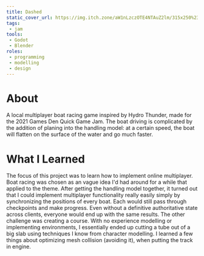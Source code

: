 ```yaml
---
title: Dashed
static_cover_url: https://img.itch.zone/aW1nLzczOTE4NTAuZ2lm/315x250%23cm/MmN7B0.gif
tags:
 - jam
tools:
 - Godot
 - Blender
roles:
 - programming
 - modelling
 - design
---
```


# About
A local multiplayer boat racing game inspired by Hydro Thunder, made for the 2021 Games Den Quick Game Jam. The boat driving is complicated by the addition of planing into the handling model: at a certain speed, the boat will flatten on the surface of the water and go much faster.

# What I Learned
The focus of this project was to learn how to implement online multiplayer. Boat racing was chosen as an vague idea I'd had around for a while that applied to the theme. After getting the handling model together, it turned out that I could implement multiplayer functionality really easily simply by synchronizing the positions of every boat. Each would still pass through checkpoints and make progress. Even without a definitive authoritative state across clients, everyone would end up with the same results. The other challenge was creating a course. With no experience modelling or implementing environments, I essentially ended up cutting a tube out of a big slab using techniques I know from character modelling. I learned a few things about optimizing mesh collision (avoiding it), when putting the track in engine.